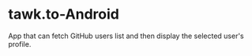 # tawk.to-Android
App that can fetch GitHub users list and then display the selected user's profile.
